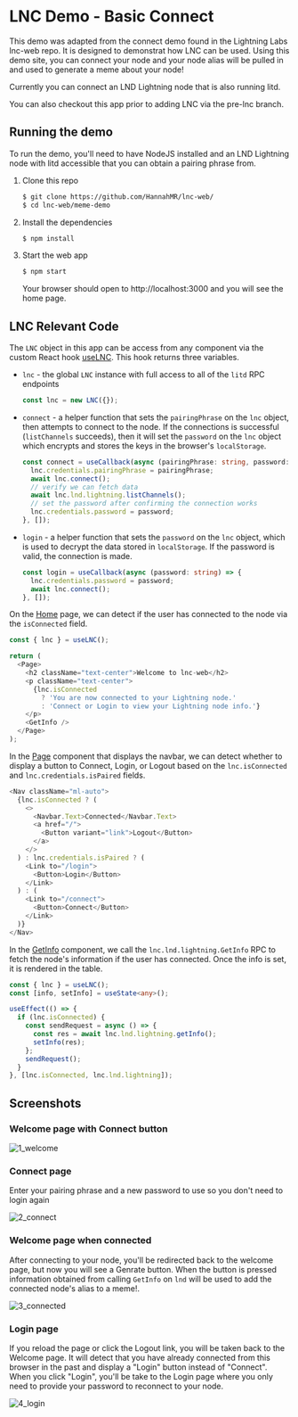 # LNC Demo - Basic Connect

This demo was adapted from the connect demo found in the Lightning Labs lnc-web repo. It is designed to demonstrat how LNC can be used. Using this demo site, you can connect your node and your node alias will be pulled in and used to generate a meme about your node! 

Currently you can connect an LND Lightning node that is also running litd.

You can also checkout this app prior to adding LNC via the pre-lnc branch. 

## Running the demo

To run the demo, you'll need to have NodeJS installed and an LND Lightning node with litd accessible that you can obtain a pairing phrase from.

1. Clone this repo
   ```sh
   $ git clone https://github.com/HannahMR/lnc-web/ 
   $ cd lnc-web/meme-demo 
   ```
2. Install the dependencies
   ```sh
   $ npm install
   ```
3. Start the web app
   ```sh
   $ npm start
   ```
   Your browser should open to http://localhost:3000 and you will see the home page.

## LNC Relevant Code

The `LNC` object in this app can be access from any component via the custom React hook
[useLNC](https://github.com/lightninglabs/lnc-web/blob/main/demos/connect-demo/src/hooks/useLNC.ts).
This hook returns three variables.

- `lnc` - the global `LNC` instance with full access to all of the `litd` RPC endpoints
  ```ts
  const lnc = new LNC({});
  ```
- `connect` - a helper function that sets the `pairingPhrase` on the `lnc` object, then
  attempts to connect to the node. If the connections is successful (`listChannels`
  succeeds), then it will set the `password` on the `lnc` object which encrypts and stores
  the keys in the browser's `localStorage`.
  ```ts
  const connect = useCallback(async (pairingPhrase: string, password: string) => {
    lnc.credentials.pairingPhrase = pairingPhrase;
    await lnc.connect();
    // verify we can fetch data
    await lnc.lnd.lightning.listChannels();
    // set the password after confirming the connection works
    lnc.credentials.password = password;
  }, []);
  ```
- `login` - a helper function that sets the `password` on the `lnc` object, which is used
  to decrypt the data stored in `localStorage`. If the password is valid, the connection
  is made.
  ```ts
  const login = useCallback(async (password: string) => {
    lnc.credentials.password = password;
    await lnc.connect();
  }, []);
  ```

On the [Home](./src/pages/Home.tsx) page, we can detect if the user has connected to the
node via the `isConnected` field.

```ts
const { lnc } = useLNC();

return (
  <Page>
    <h2 className="text-center">Welcome to lnc-web</h2>
    <p className="text-center">
      {lnc.isConnected
        ? 'You are now connected to your Lightning node.'
        : 'Connect or Login to view your Lightning node info.'}
    </p>
    <GetInfo />
  </Page>
);
```

In the [Page](./src/components/Page.tsx) component that displays the navbar, we can detect
whether to display a button to Connect, Login, or Logout based on the `lnc.isConnected`
and `lnc.credentials.isPaired` fields.

```ts
<Nav className="ml-auto">
  {lnc.isConnected ? (
    <>
      <Navbar.Text>Connected</Navbar.Text>
      <a href="/">
        <Button variant="link">Logout</Button>
      </a>
    </>
  ) : lnc.credentials.isPaired ? (
    <Link to="/login">
      <Button>Login</Button>
    </Link>
  ) : (
    <Link to="/connect">
      <Button>Connect</Button>
    </Link>
  )}
</Nav>
```

In the [GetInfo](./src/components/GetInfo.tsx) component, we call the
`lnc.lnd.lightning.GetInfo` RPC to fetch the node's information if the user has connected.
Once the info is set, it is rendered in the table.

```ts
const { lnc } = useLNC();
const [info, setInfo] = useState<any>();

useEffect(() => {
  if (lnc.isConnected) {
    const sendRequest = async () => {
      const res = await lnc.lnd.lightning.getInfo();
      setInfo(res);
    };
    sendRequest();
  }
}, [lnc.isConnected, lnc.lnd.lightning]);
```

## Screenshots

### Welcome page with Connect button

![1_welcome](./meme-demo/public/img/1_welcome.png)

### Connect page

Enter your pairing phrase and a new password to use so you don't need to login again

![2_connect](./meme-demo/public/img/2_connect.png)

### Welcome page when connected

After connecting to your node, you'll be redirected back to the welcome page, but now you will see a Genrate button. When the button is pressed information obtained from calling `GetInfo` on `lnd` will be used to add the connected node's alias to a meme!.

![3_connected](./meme-demo/public/img/5_generate.png)

### Login page

If you reload the page or click the Logout link, you will be taken back to the Welcome
page. It will detect that you have already connected from this browser in the past and
display a "Login" button instead of "Connect". When you click "Login", you'll be take to
the Login page where you only need to provide your password to reconnect to your node.

![4_login](./meme-demo/public/img/4_login.png)
